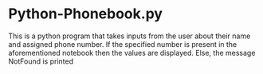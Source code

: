 # Python-Phonebook.py
This is a python program that takes inputs from the user about their name and assigned phone number.
If the specified number is present in the aforementioned notebook then the values are displayed. Else,
the message NotFound is printed 
